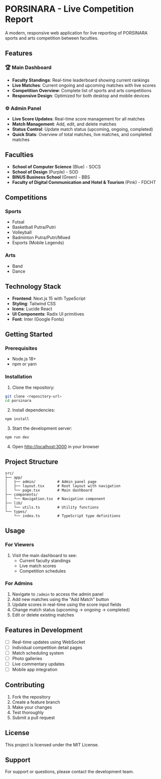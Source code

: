 # PORSINARA - Live Competition Report

A modern, responsive web application for live reporting of PORSINARA sports and arts competition between faculties.

## Features

### 🏆 Main Dashboard
- **Faculty Standings**: Real-time leaderboard showing current rankings
- **Live Matches**: Current ongoing and upcoming matches with live scores
- **Competition Overview**: Complete list of sports and arts competitions
- **Responsive Design**: Optimized for both desktop and mobile devices

### ⚙️ Admin Panel
- **Live Score Updates**: Real-time score management for all matches
- **Match Management**: Add, edit, and delete matches
- **Status Control**: Update match status (upcoming, ongoing, completed)
- **Quick Stats**: Overview of total matches, live matches, and completed matches

## Faculties

- **School of Computer Science** (Blue) - SOCS
- **School of Design** (Purple) - SOD  
- **BINUS Business School** (Green) - BBS
- **Faculty of Digital Communication and Hotel & Tourism** (Pink) - FDCHT

## Competitions

### Sports
- Futsal
- Basketball Putra/Putri
- Volleyball
- Badminton Putra/Putri/Mixed
- Esports (Mobile Legends)

### Arts
- Band
- Dance

## Technology Stack

- **Frontend**: Next.js 15 with TypeScript
- **Styling**: Tailwind CSS
- **Icons**: Lucide React
- **UI Components**: Radix UI primitives
- **Font**: Inter (Google Fonts)

## Getting Started

### Prerequisites
- Node.js 18+ 
- npm or yarn

### Installation

1. Clone the repository:
```bash
git clone <repository-url>
cd porsinara
```

2. Install dependencies:
```bash
npm install
```

3. Start the development server:
```bash
npm run dev
```

4. Open [http://localhost:3000](http://localhost:3000) in your browser

## Project Structure

```
src/
├── app/
│   ├── admin/          # Admin panel page
│   ├── layout.tsx      # Root layout with navigation
│   └── page.tsx        # Main dashboard
├── components/
│   └── Navigation.tsx  # Navigation component
├── lib/
│   └── utils.ts        # Utility functions
└── types/
    └── index.ts        # TypeScript type definitions
```

## Usage

### For Viewers
1. Visit the main dashboard to see:
   - Current faculty standings
   - Live match scores
   - Competition schedules

### For Admins
1. Navigate to `/admin` to access the admin panel
2. Add new matches using the "Add Match" button
3. Update scores in real-time using the score input fields
4. Change match status (upcoming → ongoing → completed)
5. Edit or delete existing matches

## Features in Development

- [ ] Real-time updates using WebSocket
- [ ] Individual competition detail pages
- [ ] Match scheduling system
- [ ] Photo galleries
- [ ] Live commentary updates
- [ ] Mobile app integration

## Contributing

1. Fork the repository
2. Create a feature branch
3. Make your changes
4. Test thoroughly
5. Submit a pull request

## License

This project is licensed under the MIT License.

## Support

For support or questions, please contact the development team.